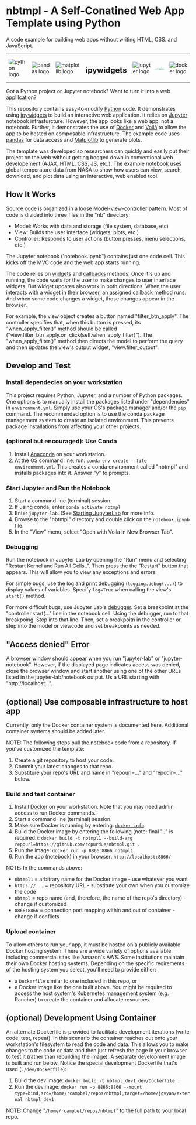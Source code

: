 # nbtmpl - A Self-Conatined Web App Template using Python
A code example for building web apps without writing HTML, CSS. and JavaScript.

<table><tr><td width="10%">
    <img src="https://www.python.org/static/img/python-logo.png" alt="python logo">
    </td><td width="10%">
    <img src="https://pandas.pydata.org/static/img/pandas_white.svg" alt="pandas logo">
    </td><td width="10%">
    <img src="https://matplotlib.org/_static/images/logo2.svg" alt="matplotlib logo">
    </td><td width="7%">
    <h2>ipywidgets</h2>
    </td><td width="10%">
    <img src="https://jupyter.org/assets/logos/rectanglelogo-greytext-orangebody-greymoons.svg" alt="jupyter logo">
    </td><td width="7%">
    <img src="https://raw.githubusercontent.com/voila-dashboards/voila/main/docs/source/voila-logo.svg" alt="voila logo">
    </td><td width="10%">
    <img src="https://upload.wikimedia.org/wikipedia/commons/7/79/Docker_%28container_engine%29_logo.png" alt="docker logo">
</td></tr></table>

Got a Python project or Jupyter notebook? Want to turn it into a web applilcation?

This repository contains easy-to-modify [Python](https://www.python.org/) code. It demonstrates using [ipywidgets](https://ipywidgets.readthedocs.io/en/stable/) to build an interactive web application. It relies on [Jupyter](https://jupyter.org/) notebook infrasturcture. However, the app looks like a web app, not a notebook. Further, it demonstrates the use of [Docker](https://www.docker.com/) and [Voilà](https://github.com/voila-dashboards/voila) to allow the app to be hosted on composable infrastructure. The example code uses [pandas](https://pandas.pydata.org/) for data access and [Matplotlib](https://matplotlib.org/) to generate plots.

The template was developed so researchers can quickly and easily put their project on the web without getting bogged down in conventional web developement (AJAX, HTML, CSS, JS, etc.). The example notebook uses global temperature data from NASA to show how users can view, search, download, and plot data using an interactive, web enabled tool.

## How It Works
Source code is organized in a loose [Model-view-controller](https://en.wikipedia.org/wiki/Model%E2%80%93view%E2%80%93controller) pattern. Most of code is divided into three files in the "nb" directory:

- Model: Works with data and storage (file system, database, etc)
- View:  Builds the user interface (widgets, plots, etc.)
- Controller: Responds to user actions (button presses, menu selections, etc.)

The Jupyter notebook ('notebook.ipynb") contains just one code cell. This kicks off the MVC code and the web app starts running.

The code relies on [widgets](https://en.wikipedia.org/wiki/Graphical_widget) and [callbacks](https://en.wikipedia.org/wiki/Callback_(computer_programming)) methods. Once it's up and running, the code waits for the user to make changes to user interface widgets. But widget updates also work in both directions. When the user interacts with a widget in their browser, an assigned callback method runs. And when some code changes a widget, those changes appear in the browser.

For example, the view object creates a button named "filter_btn_apply". The controller specifies that, when this button is pressed, its "when_apply_filter()" method should be called ("view.filter_btn_apply.on_click(self.when_apply_filter)"). The "when_apply_filter()" method then directs the model to perform the query and then updates the view's output widget, "view.filter_output".

## Develop and Test

### Install dependecies on your workstation
This project requires Python, Jupyter, and a number of Python packages. One options is to manually install the packages listed under "dependencies" in `environment.yml`. Simply use your OS's package manager and/or the `pip` command. The recommended  option is to use the conda package management system to create an isolated environment. This prevents package installations from affecting your other projects.

### (optional but encouraged): Use Conda
1. Install [Anaconda](https://www.anaconda.com/products/individual) on your workstation.
1. At the OS command line, run: `conda env create --file environment.yml`. This creates a conda environment called "nbtmpl" and installs packages into it. Answer "y" to prompts.

### Start Jupyter and Run the Notebook
1. Start a command line (terminal) session.
1. If using conda, enter `conda activate nbtmpl`
1. Enter `jupyter-lab`. (See [Starting JupyterLab](https://jupyterlab.readthedocs.io/en/stable/getting_started/starting.html) for more info.
1. Browse to the "nbtmpl" directory and double click on the `notebook.ipynb` file.
1. In the "View" menu, select "Open with Voila in New Browser Tab".

### Debugging

Run the notebook in Jupyter Lab by opening the "Run" menu and selecting "Restart Kernel and Run All Cells..". Then press the the "Restart" button that appears. This will allow you to view any exceptions and errors.

For simple bugs, use the log and [print debugging](https://en.wikipedia.org/wiki/Debugging#Techniques) (`logging.debug(...)`) to display values of variables. Specify `log=True` when calling the view's `start()` method.

For more difficult bugs, use Jupyter Lab's [debugger](https://jupyterlab.readthedocs.io/en/stable/user/debugger.html). Set a breakpoint at the "controller.start(..." line in the notebook cell. Using the debugger, run to that breakpoing. Step into that line. Then, set a breakpoitn in the controller or step into the model or viewcode and set breakpoints as needed.

## "Access denied" Error

A browser window should appear when you run "jupyter-lab" or "jupyter-notebook". However, if the displayed page indicates access was denied, close the browser window and start another using one of the other URLs listed in the jupyter-lab/notebook output. Us a URL starting with "http://localhost...".

## (optional) Use composable infrastructure to host app

Currently, only the Docker container system is documented here. Additional container systems should be added later.

NOTE: The following steps pull the notebook code from a repository. If you've customized the template:
1. Create a git repository to host your code.
1. Commit your latest changes to that repo.
1. Substiture your repo's URL and name in "repourl=..." and "repodir=..." below.

### Build and test container

1. Install [Docker](https://docs.docker.com/get-docker/) on your workstation. Note that you may need admin access to run Docker commands.
1. Start a command line (terminal) session.
1. Make sure Docker is running by entering: [`docker info`](https://docs.docker.com/config/daemon/).
1. Build the Docker image by entering the following (note: final "`.`" is required.): `docker build -t nbtmpl1 --build-arg repourl=https://github.com/rcpurdue/nbtmpl.git .`
1. Run the image: `docker run -p 8866:8866 nbtmpl1`
1. Run the app (notebook) in your browser: `http://localhost:8866/`

NOTE: In the commands above:
 -  `nbtmpl1` = arbitrary name for the Docker image - use whatever you want
 -  `https://...` = repository URL - substitute your own when you customize the code
 -  `nbtmpl` = repo name (and, therefore, the name of the repo's directory) - change if customized
 -  `8866:8866` = connection port mapping within and out of container - change if conflicts

### Upload container

To allow others to run your app, it must be hosted on a publicly available Docker hosting system. There are a wide variety of options available including commercial sites like Amazon's AWS. Some institutions maintain their own Docker hosting systems. Depending on the specific reqirements of the hosting system you select, you'll need to provide either:
- a `Dockerfile` similar to one included in this repo, or
- a Docker image like the one built above.
You might be required to access the host system's Kubernetes management system (e.g. Rancher) to create the container and allocate resources.

## (optional) Development Using Container

An alternate Dockerfile is provided to facilitate development iterations (write code, test, repeat). In this scenario the container reaches out onto your workstation's filesystem to read the code and data. This allows you to make changes to the code or data and then just refresh the page in your browser to test it (rather than rebuilding the image). A separate development image is built and run below. Notice the special development Dockerfile that's used (`./dev/Dockerfile`):

1. Build the dev image: `docker build -t nbtmpl_dev1 dev/Dockerfile .`
1. Run the devimage: `docker run -p 8866:8866 --mount type=bind,src=/home/rcampbel/repos/nbtmpl,target=/home/jovyan/external nbtmpl_dev1`

NOTE: Change "`/home/rcampbel/repos/nbtmpl`" to the full path to your local repo.
